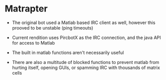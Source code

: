Matrapter
=================

-  The original bot used a Matlab based IRC client as well, however this prooved to be unstable (ping timeouts)
-  Current rendition uses PircbotX as the IRC connection, and the java API for access to Matlab

-  The built in matlab functions aren't necessarily useful
-  There are also a multitude of blocked functions to prevent matlab from hurting itself, opening GUIs, or spamming IRC with thousands of matrix cells

